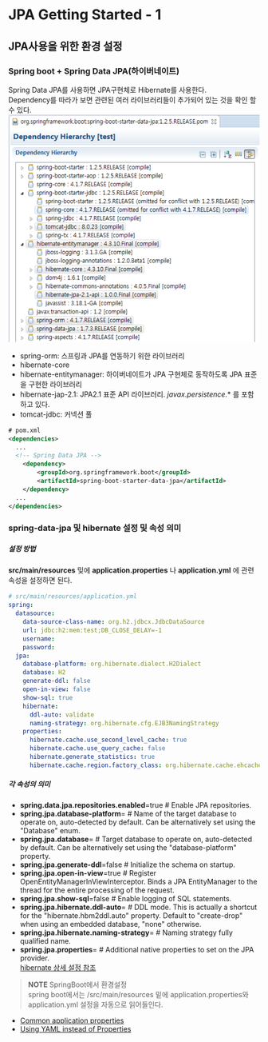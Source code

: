 # JPA Getting Started - 1

## JPA사용을 위한 환경 설정
### Spring boot + Spring Data JPA(하이버네이트)
Spring Data JPA를 사용하면 JPA구현체로 Hibernate를 사용한다.  
Dependency를 따라가 보면 관련된 여러 라이브러리들이 추가되어 있는 것을 확인 할 수 있다.  
![fig](./images/spring-boot-starter-data-jpa.png "")  
- spring-orm: 스프링과 JPA를 연동하기 위한 라이브러리
- hibernate-core
- hibernate-entitymanager: 하이버네이트가 JPA 구현체로 동작하도록 JPA 표준을 구현한 라이브러리
- hibernate-jap-2.1: JPA2.1 표준 API 라이브러리. *javax.persistence.** 를 포함하고 있다.
- tomcat-jdbc: 커넥션 풀

```xml
# pom.xml
<dependencies>
  ...
  <!-- Spring Data JPA -->
	<dependency>
		<groupId>org.springframework.boot</groupId>
		<artifactId>spring-boot-starter-data-jpa</artifactId>
	</dependency>
  ...
</dependencies>
```

### spring-data-jpa 및 hibernate 설정 및 속성 의미
##### 설정 방법
**src/main/resources** 및에 **application.properties** 나
**application.yml** 에 관련 속성을 설정하면 된다.  
```yml
# src/main/resources/application.yml
spring:
  datasource:
    data-source-class-name: org.h2.jdbcx.JdbcDataSource
    url: jdbc:h2:mem:test;DB_CLOSE_DELAY=-1
    username:
    password:
  jpa:
    database-platform: org.hibernate.dialect.H2Dialect
    database: H2
    generate-ddl: false
    open-in-view: false
    show-sql: true
    hibernate:
      ddl-auto: validate
      naming-strategy: org.hibernate.cfg.EJB3NamingStrategy
    properties:
      hibernate.cache.use_second_level_cache: true
      hibernate.cache.use_query_cache: false
      hibernate.generate_statistics: true
      hibernate.cache.region.factory_class: org.hibernate.cache.ehcache.SingletonEhCacheRegionFactory
```
##### 각 속성의 의미
- **spring.data.jpa.repositories.enabled**=true # Enable JPA repositories.
- **spring.jpa.database-platform**= # Name of the target database to operate on, auto-detected by default. Can be alternatively set using the "Database" enum.
- **spring.jpa.database**= # Target database to operate on, auto-detected by default. Can be alternatively set using the "database-platform" property.
- **spring.jpa.generate-ddl**=false # Initialize the schema on startup.
- **spring.jpa.open-in-view**=true # Register OpenEntityManagerInViewInterceptor. Binds a JPA EntityManager to the thread for the entire processing of the request.
- **spring.jpa.show-sql**=false # Enable logging of SQL statements.
- **spring.jpa.hibernate.ddl-auto**= # DDL mode. This is actually a shortcut for the "hibernate.hbm2ddl.auto" property. Default to "create-drop" when using an embedded database, "none" otherwise.
- **spring.jpa.hibernate.naming-strategy**= # Naming strategy fully qualified name.
- **spring.jpa.properties**= # Additional native properties to set on the JPA provider.  
[hibernate 상세 설정 참조](https://docs.jboss.org/hibernate/orm/3.3/reference/en-US/html/session-configuration.html#configuration-optional)

> **NOTE** SpringBoot에서 환경설정  
  spring boot에서는 /src/main/resources 밑에 application.properties와 application.yml 설정을 자동으로 읽어들인다.  
  - [Common application properties](http://docs.spring.io/spring-boot/docs/current/reference/html/common-application-properties.html)
  - [Using YAML instead of Properties](http://docs.spring.io/spring-boot/docs/current-SNAPSHOT/reference/htmlsingle/#boot-features-external-config-yaml)
